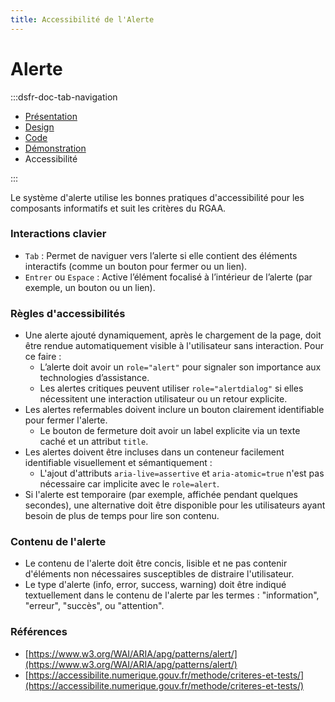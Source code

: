 ```yaml
---
title: Accessibilité de l'Alerte
---
```

# Alerte

:::dsfr-doc-tab-navigation
- [Présentation](../index.md)
- [Design](../design/index.md)
- [Code](../code/index.md)
- [Démonstration](../demo/index.md)
- Accessibilité

:::

Le système d'alerte utilise les bonnes pratiques d'accessibilité pour les composants informatifs et suit les critères du RGAA.

### Interactions clavier

- `Tab` : Permet de naviguer vers l’alerte si elle contient des éléments interactifs (comme un bouton pour fermer ou un lien).
- `Entrer` ou `Espace` : Active l’élément focalisé à l’intérieur de l’alerte (par exemple, un bouton ou un lien).

### Règles d'accessibilités

- Une alerte ajouté dynamiquement, après le chargement de la page, doit être rendue automatiquement visible à l'utilisateur sans interaction. Pour ce faire :
  - L’alerte doit avoir un `role="alert"` pour signaler son importance aux technologies d’assistance.
  - Les alertes critiques peuvent utiliser `role="alertdialog"` si elles nécessitent une interaction utilisateur ou un retour explicite.
- Les alertes refermables doivent inclure un bouton clairement identifiable pour fermer l'alerte.
  - Le bouton de fermeture doit avoir un label explicite via un texte caché et un attribut `title`.
- Les alertes doivent être incluses dans un conteneur facilement identifiable visuellement et sémantiquement :
  - L'ajout d'attributs `aria-live=assertive` et `aria-atomic=true` n'est pas nécessaire car implicite avec le `role=alert`.
- Si l'alerte est temporaire (par exemple, affichée pendant quelques secondes), une alternative doit être disponible pour les utilisateurs ayant besoin de plus de temps pour lire son contenu.

### Contenu de l'alerte
- Le contenu de l'alerte doit être concis, lisible et ne pas contenir d'éléments non nécessaires susceptibles de distraire l'utilisateur.
- Le type d'alerte (info, error, success, warning) doit être indiqué textuellement dans le contenu de l'alerte par les termes : "information", "erreur", "succès", ou "attention".

### Références
- [https://www.w3.org/WAI/ARIA/apg/patterns/alert/](https://www.w3.org/WAI/ARIA/apg/patterns/alert/)
- [https://accessibilite.numerique.gouv.fr/methode/criteres-et-tests/](https://accessibilite.numerique.gouv.fr/methode/criteres-et-tests/)